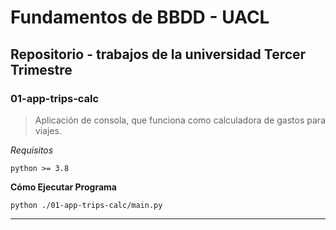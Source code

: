 # Fundamentos de BBDD - UACL
## Repositorio - trabajos de la universidad Tercer Trimestre

### 01-app-trips-calc
> Aplicación de consola, que funciona como calculadora de gastos para viajes.

*Requisitos*

`python >= 3.8`

**Cómo Ejecutar Programa**

`python ./01-app-trips-calc/main.py`

---
